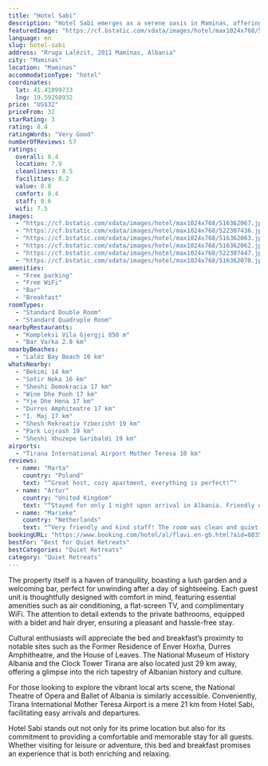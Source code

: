```yaml
---
title: "Hotel Sabi"
description: "Hotel Sabi emerges as a serene oasis in Maminas, offering a unique blend of comfort and convenience for travelers seeking an escape or an adventure in the heart of Albania."
featuredImage: "https://cf.bstatic.com/xdata/images/hotel/max1024x768/516362067.jpg?k=33e781523400843644ad58bae8ec45fa1cd2b676b822f4ab848b11e465bf4276&o=&hp=1"
language: en
slug: hotel-sabi
address: "Rruga Lalëzit, 2011 Maminas, Albania"
city: "Maminas"
location: "Maminas"
accommodationType: "hotel"
coordinates:
  lat: 41.41899733
  lng: 19.59298932
price: "US$32"
priceFrom: 32
starRating: 3
rating: 8.4
ratingWords: "Very Good"
numberOfReviews: 57
ratings:
  overall: 8.4
  location: 7.9
  cleanliness: 8.5
  facilities: 8.2
  value: 8.8
  comfort: 8.4
  staff: 9.6
  wifi: 7.5
images:
  - "https://cf.bstatic.com/xdata/images/hotel/max1024x768/516362067.jpg?k=33e781523400843644ad58bae8ec45fa1cd2b676b822f4ab848b11e465bf4276&o=&hp=1"
  - "https://cf.bstatic.com/xdata/images/hotel/max1024x768/522307436.jpg?k=14304151cbbb8ffc71dcc072046f812ae20ad5464ac781e32be267cb55feeae8&o=&hp=1"
  - "https://cf.bstatic.com/xdata/images/hotel/max1024x768/516362063.jpg?k=525af3fa1c7f956975998ca7d4ed78d3608b17a0ee38facba95ca5d37dcdc3ba&o=&hp=1"
  - "https://cf.bstatic.com/xdata/images/hotel/max1024x768/516362062.jpg?k=e0a504561dabb053b51afded2739527725aa56f361d7f0014140bf5ea1af7625&o=&hp=1"
  - "https://cf.bstatic.com/xdata/images/hotel/max1024x768/522307447.jpg?k=6d4fdb202e3f47140d4fab569c4aa5bf1828301419160f477333b364fea9fa99&o=&hp=1"
  - "https://cf.bstatic.com/xdata/images/hotel/max1024x768/516362070.jpg?k=6a7ac7297f31fc861bb5f31c9fc74369a3201570561c1f159272150c96b49929&o=&hp=1"
amenities:
  - "Free parking"
  - "Free WiFi"
  - "Bar"
  - "Breakfast"
roomTypes:
  - "Standard Double Room"
  - "Standard Quadruple Room"
nearbyRestaurants:
  - "Kompleksi Vila Gjergji 850 m"
  - "Bar Varka 2.8 km"
nearbyBeaches:
  - "Lalëz Bay Beach 10 km"
whatsNearby:
  - "Bekimi 14 km"
  - "Sotir Noka 16 km"
  - "Sheshi Demokracia 17 km"
  - "Wine Dhe Pooh 17 km"
  - "Yje Dhe Hena 17 km"
  - "Durres Amphiteatre 17 km"
  - "1. Maj 17 km"
  - "Shesh Rekreativ Yzberisht 19 km"
  - "Park Lojrash 19 km"
  - "Sheshi Xhuzepe Garibaldi 19 km"
airports:
  - "Tirana International Airport Mother Teresa 10 km"
reviews:
  - name: "Marta"
    country: "Poland"
    text: "“Great host, cozy apartment, everything is perfect!”"
  - name: "Artur"
    country: "United Kingdom"
    text: "“Stayed for only 1 night upon arrival in Albania. Friendly owners, tasty breakfast in the morning.Good value for money”"
  - name: "Marieke"
    country: "Netherlands"
    text: "“Very friendly and kind staff! The room was clean and quiet. Also, the location is very close to the airport so perfect if you have an early flight in the morning! The breakfast includes a coffee or tea and a croissant (prepacked factory croissant,...”"
bookingURL: "https://www.booking.com/hotel/al/flavi.en-gb.html?aid=8035640"
bestFor: "Best for Quiet Retreats"
bestCategories: "Quiet Retreats"
category: "Quiet Retreats"
---
```


The property itself is a haven of tranquility, boasting a lush garden and a welcoming bar, perfect for unwinding after a day of sightseeing. Each guest unit is thoughtfully designed with comfort in mind, featuring essential amenities such as air conditioning, a flat-screen TV, and complimentary WiFi. The attention to detail extends to the private bathrooms, equipped with a bidet and hair dryer, ensuring a pleasant and hassle-free stay.

Cultural enthusiasts will appreciate the bed and breakfast’s proximity to notable sites such as the Former Residence of Enver Hoxha, Durres Amphitheatre, and the House of Leaves. The National Museum of History Albania and the Clock Tower Tirana are also located just 29 km away, offering a glimpse into the rich tapestry of Albanian history and culture.

For those looking to explore the vibrant local arts scene, the National Theatre of Opera and Ballet of Albania is similarly accessible. Conveniently, Tirana International Mother Teresa Airport is a mere 21 km from Hotel Sabi, facilitating easy arrivals and departures.

Hotel Sabi stands out not only for its prime location but also for its commitment to providing a comfortable and memorable stay for all guests. Whether visiting for leisure or adventure, this bed and breakfast promises an experience that is both enriching and relaxing.